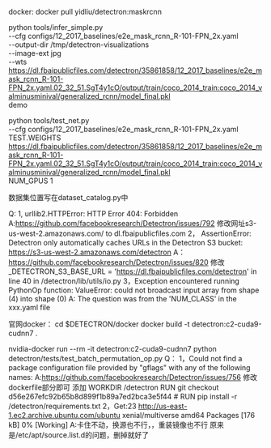 docker: docker pull yidliu/detectron:maskrcnn


python tools/infer_simple.py \
    --cfg configs/12_2017_baselines/e2e_mask_rcnn_R-101-FPN_2x.yaml \
    --output-dir /tmp/detectron-visualizations \
    --image-ext jpg \
    --wts https://dl.fbaipublicfiles.com/detectron/35861858/12_2017_baselines/e2e_mask_rcnn_R-101-FPN_2x.yaml.02_32_51.SgT4y1cO/output/train/coco_2014_train:coco_2014_valminusminival/generalized_rcnn/model_final.pkl \
    demo
    
python tools/test_net.py \
    --cfg configs/12_2017_baselines/e2e_mask_rcnn_R-101-FPN_2x.yaml \
    TEST.WEIGHTS https://dl.fbaipublicfiles.com/detectron/35861858/12_2017_baselines/e2e_mask_rcnn_R-101-FPN_2x.yaml.02_32_51.SgT4y1cO/output/train/coco_2014_train:coco_2014_valminusminival/generalized_rcnn/model_final.pkl \
    NUM_GPUS 1

数据集位置写在dataset_catalog.py中

Q:
  1,  urllib2.HTTPError: HTTP Error 404: Forbidden
    A:https://github.com/facebookresearch/Detectron/issues/792
    修改网址s3-us-west-2.amazonaws.com/ to dl.fbaipublicfiles.com
  2，  AssertionError: Detectron only automatically caches URLs in the Detectron S3 bucket: https://s3-us-west-2.amazonaws.com/detectron
    A：https://github.com/facebookresearch/Detectron/issues/820
    修改_DETECTRON_S3_BASE_URL = 'https://dl.fbaipublicfiles.com/detectron' in line 40 in /detectron/lib/utils/io.py
  3，Exception encountered running PythonOp function: ValueError: could not broadcast input array from shape (4) into shape (0)
    A: The question was from the 'NUM_CLASS' in the xxx.yaml file
    
    
    

官网docker：
cd $DETECTRON/docker
docker build -t detectron:c2-cuda9-cudnn7 .

nvidia-docker run --rm -it detectron:c2-cuda9-cudnn7 python detectron/tests/test_batch_permutation_op.py
Q：
    1，Could not find a package configuration file provided by "gflags" with any
    of the following names:
        A:https://github.com/facebookresearch/Detectron/issues/756
        修改dockerfile部分即可
        添加
        WORKDIR /detectron
        RUN git checkout d56e267efc92b65b8d899f1b89a7ed2bca3e5f44
        #
        RUN pip install -r /detectron/requirements.txt
    2，Get:23 http://us-east-1.ec2.archive.ubuntu.com/ubuntu xenial/multiverse amd64 Packages [176 kB]
    0% [Working]
        A:卡住不动，换源也不行，，重装镜像也不行
        原来是/etc/apt/source.list.d的问题，删掉就好了
